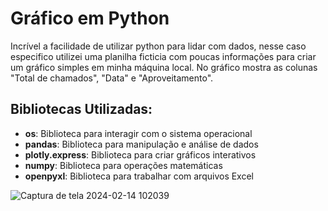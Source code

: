 # Gráfico em Python
Incrível a facilidade de utilizar python para lidar com dados, nesse caso especifico utilizei uma planilha ficticia com 
poucas informações para criar um gráfico simples em minha máquina local.
No gráfico mostra as colunas "Total de chamados", "Data" e "Aproveitamento".  

## Bibliotecas Utilizadas:

- **os**: Biblioteca para interagir com o sistema operacional
- **pandas**: Biblioteca para manipulação e análise de dados
- **plotly.express**: Biblioteca para criar gráficos interativos
- **numpy**: Biblioteca para operações matemáticas
- **openpyxl**: Biblioteca para trabalhar com arquivos Excel

![Captura de tela 2024-02-14 102039](https://github.com/Gandolphini/Grafico-python/assets/103223523/4f14bef7-9a45-41a3-b502-1dc373a818f9)
